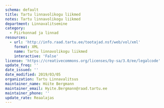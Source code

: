 ```yaml
---
schema: default
title: Tartu linnavolikogu liikmed
notes: Tartu linnavolikogu liikmed
department: Linnavalitsemine
category:
  - Piirkonnad ja linnad
resources:
  - url: 'http://info.raad.tartu.ee/tootajad.nsf/web/vol/xml'
    format: XML
    name: Tartu linnavolikogu liikmed
    interactive: 'False'
license: 'https://creativecommons.org/licenses/by-sa/3.0/ee/legalcode'
update_freq: ''
date_issued: ''
date_modified: 2019/03/05
organization: Tartu Linnavalitsus
maintainer_name: Hüite Bergmann
maintainer_email: Hyite.Bergmann@raad.tartu.ee
maintainer_phone: ''
update_rate: Reaalajas
---
```

